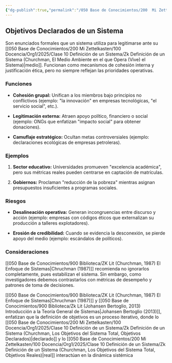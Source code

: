 ```yaml
---
{"dg-publish":true,"permalink":"/050 Base de Conocimientos/200  Mi Zettelkasten/100 Docencia/Org1/2025/Clase 10 Definición de un Sistema/Zk Definición de un Sistema (Churchman, Los Objetivos del Sistema Total, Objetivos Declarados)/","tags":["digitalGarden","churchman"]}
---
```


## Objetivos Declarados de un Sistema

Son enunciados formales que un sistema utiliza para legitimarse ante su [[050 Base de Conocimientos/200  Mi Zettelkasten/100 Docencia/Org1/2025/Clase 10 Definición de un Sistema/Zk Definición de un Sistema (Churchman, El Medio Ambiente en el que Opera (Vive) el Sistema)\|medio]]. Funcionan como mecanismos de cohesión interna y justificación ética, pero no siempre reflejan las prioridades operativas.

### Funciones

- **Cohesión grupal:** Unifican a los miembros bajo principios no conflictivos (ejemplo: "la innovación" en empresas tecnológicas, "el servicio social", etc.).

- **Legitimación externa:** Atraen apoyo político, financiero o social (ejemplo: ONGs que enfatizan "impacto social" para obtener donaciones).

- **Camuflaje estratégico:** Ocultan metas controversiales (ejemplo: declaraciones ecológicas de empresas petroleras).

### Ejemplos

1. **Sector educativo:** Universidades promueven "excelencia académica", pero sus métricas reales pueden centrarse en captación de matrículas.

2. **Gobiernos:** Proclaman "reducción de la pobreza" mientras asignan presupuestos insuficientes a programas sociales.

### Riesgos

- **Desalineación operativa:** Generan incongruencias entre discurso y acción (ejemplo: empresas con códigos éticos que externalizan su producción a talleres explotadores).

- **Erosión de credibilidad:** Cuando se evidencia la desconexión, se pierde apoyo del medio (ejemplo: escándalos de políticos).

### Consideraciones

[[050 Base de Conocimientos/900 Biblioteca/ZK Lit (Churchman, 1987) El Enfoque de Sistemas\|Chruchman (1987)]] recomienda no ignorarlos completamente, pues estabilizan el sistema. Sin embargo, como investigadores debemos contrastarlos con métricas de desempeño y patrones de toma de decisiones.

[[050 Base de Conocimientos/900 Biblioteca/ZK Lit (Churchman, 1987) El Enfoque de Sistemas\|Chruchman (1987)]] y [[050 Base de Conocimientos/900 Biblioteca/Zk Lit (Johansen Bertoglio, 2013) Introducción a la Teoría General de Sistemas\|Johansen Bertoglio (2013)]], enfatizan que la definición de objetivos es un proceso iterativo, donde lo [[050 Base de Conocimientos/200  Mi Zettelkasten/100 Docencia/Org1/2025/Clase 10 Definición de un Sistema/Zk Definición de un Sistema (Churchman, Los Objetivos del Sistema Total, Objetivos Declarados)\|declarado]] y lo [[050 Base de Conocimientos/200  Mi Zettelkasten/100 Docencia/Org1/2025/Clase 10 Definición de un Sistema/Zk Definición de un Sistema (Churchman, Los Objetivos del Sistema Total, Objetivos Reales)\|real]] interactúan en la dinámica sistémica

